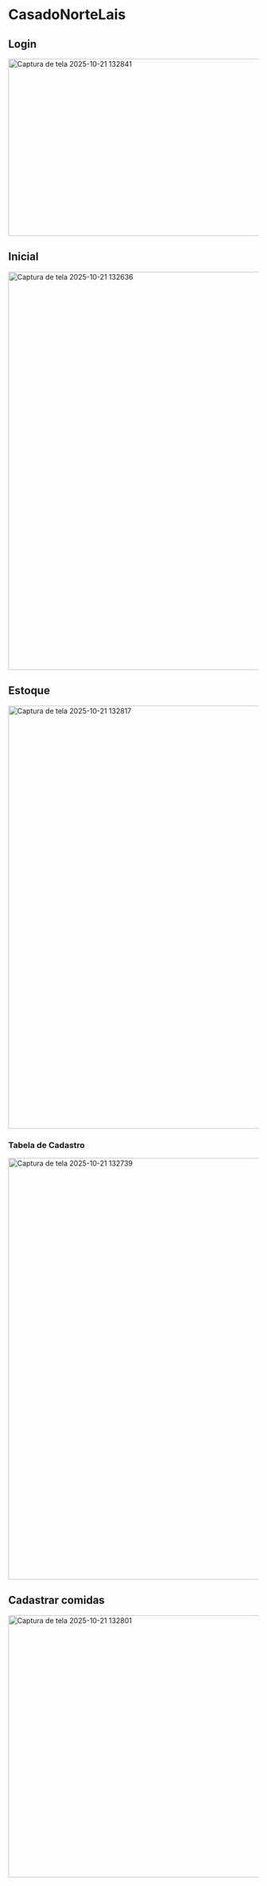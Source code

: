 # CasadoNorteLais

## Login
<img width="575" height="357" alt="Captura de tela 2025-10-21 132841" src="https://github.com/user-attachments/assets/5049ab76-ea08-45a6-af22-f5fc8ed92892" />

## Inicial
<img width="1488" height="802" alt="Captura de tela 2025-10-21 132636" src="https://github.com/user-attachments/assets/b058297a-0d19-4d39-a464-c8b4fc468d08" />

## Estoque
<img width="1455" height="852" alt="Captura de tela 2025-10-21 132817" src="https://github.com/user-attachments/assets/c1b8cd94-ef95-4a71-a5e4-92e18cbf3e38" />

### Tabela de Cadastro
<img width="1480" height="849" alt="Captura de tela 2025-10-21 132739" src="https://github.com/user-attachments/assets/c1bf1707-14dd-4f79-8f82-af75744709f7" />

## Cadastrar comidas
<img width="728" height="528" alt="Captura de tela 2025-10-21 132801" src="https://github.com/user-attachments/assets/858f85b0-4a2f-4aeb-b31c-a28d974e72f4" />

